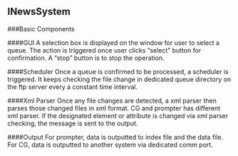 ## INewsSystem

###Basic Components

####GUI
A selection box is displayed on the window for user to select a queue.
The action is triggered once user clicks “select” button for confirmation.
A “stop” button is to stop the operation.

####Scheduler
Once a queue is confirmed to be processed, a scheduler is triggered.
It keeps checking the file change in dedicated queue directory on the ftp server every a constant time interval.

####Xml Parser
Once any file changes are detected, a xml parser then parses those changed files in xml format. CG and prompter has different xml parser.
If the designated element or attribute is changed via xml parser checking, the message is sent to the output.

####Output
For prompter, data is outputted to index file and the data file.
For CG, data is outputted to another system via dedicated comm port.
